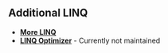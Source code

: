 ---
---

## Additional LINQ

- [**More LINQ**](https://github.com/morelinq/MoreLINQ)
- [**LINQ Optimizer**](https://github.com/nessos/LinqOptimizer) - Currently not maintained